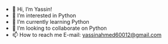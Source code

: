 - 👋 Hi, I’m Yassin!
- 👀 I’m interested in Python
- 🌱 I’m currently learning Python
- 💞️ I’m looking to collaborate on Python
- 📫 How to reach me E-mail: yassinahmed60012@gmail.com



